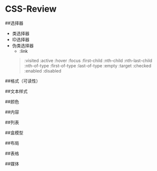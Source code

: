 # CSS-Review

##选择器
  * 类选择器
  * ID选择器
  * 伪类选择器
    + :link
    >:visited
    >:active
    >:hover
    >:focus
    >:first-child
    >:nth-child
    >:nth-last-child
    >:nth-of-type
    >:first-of-type
    >:last-of-type
    >:empty
    >:target
    >:checked
    >:enabled
    >:disabled

##格式（可读性）


##文本样式


##颜色


##内容


##列表


##盒模型


##布局


##表格


##媒体


